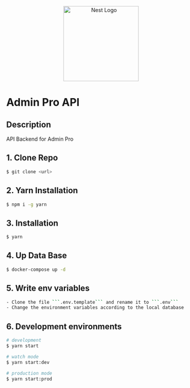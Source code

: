 <p align="center">
  <a href="http://nestjs.com/" target="blank"><img src="https://nestjs.com/img/logo-small.svg" width="200" alt="Nest Logo" /></a>
</p>

# Admin Pro API

## Description
API Backend for Admin Pro

## 1. Clone Repo
```bash
$ git clone <url>
```

## 2. Yarn Installation
```bash
$ npm i -g yarn
```

## 3. Installation
```bash
$ yarn
```

## 4. Up Data Base
```bash
$ docker-compose up -d
```

## 5. Write env variables
```bash
- Clone the file ```.env.template``` and rename it to ```.env```
- Change the environment variables according to the local database
```

## 6. Development environments
```bash
# development
$ yarn start

# watch mode
$ yarn start:dev

# production mode
$ yarn start:prod
```